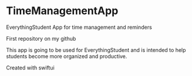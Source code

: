 # TimeManagementApp
EverythingStudent App for time management and reminders

First repository on my github

This app is going to be used for EverythingStudent and is intended to help students become more organized and productive. 

Created with swiftui 
